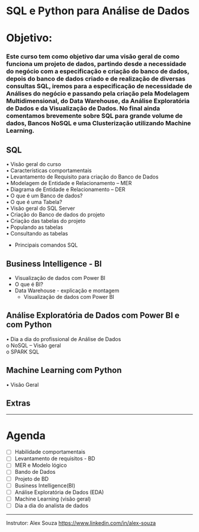 # SQL e Python para Análise de Dados

# Objetivo:  

### Este curso tem como objetivo dar uma visão geral de como funciona um projeto de dados, partindo desde a necessidade do negócio com a especificação e criação do banco de dados, depois do banco de dados criado e de realização de diversas consultas SQL, iremos para a especificação de necessidade de Análises do negócio e passando pela criação pela Modelagem Multidimensional, do Data Warehouse, da Análise Exploratória de Dados e da Visualização de Dados. No final ainda comentamos brevemente sobre SQL para grande volume de dados, Bancos NoSQL e uma Clusterização utilizando Machine Learning.

## SQL
• Visão geral do curso  
• Características comportamentais  
• Levantamento de Requisito para criação do Banco de Dados  
• Modelagem de Entidade e Relacionamento – MER  
• Diagrama de Entidade e Relacionamento – DER  
• O que é um Banco de dados?  
• O que é uma Tabela?  
• Visão geral do SQL Server  
• Criação do Banco de dados do projeto  
• Criação das tabelas do projeto  
• Populando as tabelas  
• Consultando as tabelas  
  - Principais comandos SQL
  
## Business Intelligence - BI  
- Visualização de dados com Power BI
-   O que é BI?
-   Data Warehouse - explicação e montagem
    -   Visualização de dados com Power BI  
  
## Análise Exploratória de Dados com Power BI e com Python  
• Dia a dia do profissional de Análise de Dados  
  o NoSQL – Visão geral  
  o SPARK SQL  
  
## Machine Learning com Python  
• Visão Geral  
  
## Extras
____
# Agenda
- [ ] Habilidade comportamentais
- [ ] Levantamento de requisitos - BD
- [ ] MER e Modelo lógico
- [ ] Bando de Dados
- [ ] Projeto de BD
- [ ] Business Intelligence(BI)
- [ ] Análise Exploratória de Dados (EDA)
- [ ] Machine Learning (visão geral)
- [ ] Dia a dia do analista de dados

___
Instrutor: Alex Souza https://www.linkedin.com/in/alex-souza
